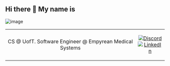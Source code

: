 ## Hi there 👋 My name is

![image](https://github.com/user-attachments/assets/d8af6d07-d7a8-4b45-9c6a-ab75ab56f299)


<!-- Modified from project here: https://github.com/novatorem/novatorem -->
<td width="100%">
  <table style="width: 100%; text-align: center;">
    <tr>
      <td>
        <p>
          CS @ UofT. Software Engineer @ Empyrean Medical Systems
        </p>
      </td>
      <td>
        <p>
          <a href="https://discordapp.com/users/429478284041125889">
            <img src="https://img.shields.io/badge/discord-vai9er-369?style=flat-square&logo=discord&logoColor=white&color=blue" alt="Discord" title="Discord">
          </a>
          <br />
          <a href="https://www.linkedin.com/in/vai9er/">
            <img src="https://img.shields.io/badge/linkedIn-/in/vai9er-1DB954?style=flat-square&logo=linkedin&logoColor=white&color=blue" alt="LinkedIn" title="LinkedIn">
          </a>
        </p>
      </td>
    </tr>
  </table>
</td>

<!--
**vai9er/vai9er** is a ✨ _special_ ✨ repository because its `README.md` (this file) appears on your GitHub profile.

Here are some ideas to get you started:

- 🔭 I’m currently working on ...
- 🌱 I’m currently learning ...
- 👯 I’m looking to collaborate on ...
- 🤔 I’m looking for help with ...
- 💬 Ask me about ...
- 📫 How to reach me: ...
- 😄 Pronouns: ...
- ⚡ Fun fact: ...
-->
